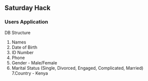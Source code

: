 ##  Saturday Hack

### Users Application

DB Structure

1. Names
2. Date of Birth
3. ID Number
4. Phone
5. Gender - Male/Female
6. Marital Status (Single, Divorced, Engaged, Complicated, Married) 
7.Country - Kenya 